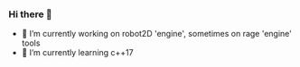 ### Hi there 👋
- 🔭 I’m currently working on robot2D 'engine', sometimes on rage 'engine' tools 
- 🌱 I’m currently learning c++17

<!--
**Enziferum/enziferum** is a ✨ _special_ ✨ repository because its `README.md` (this file) appears on your GitHub profile.

Here are some ideas to get you started:

- 🔭 I’m currently working on ...
- 🌱 I’m currently learning ...
- 👯 I’m looking to collaborate on ...
- 🤔 I’m looking for help with ...
- 💬 Ask me about ...
- 📫 How to reach me: ...
- 😄 Pronouns: ...
- ⚡ Fun fact: ...
-->
